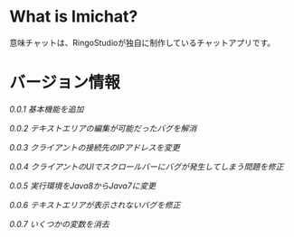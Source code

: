 # What is Imichat?
 意味チャットは、RingoStudioが独自に制作しているチャットアプリです。
# バージョン情報
 _0.0.1 基本機能を追加_
 
 _0.0.2 テキストエリアの編集が可能だったバグを解消_
 
 _0.0.3 クライアントの接続先のIPアドレスを変更_

 _0.0.4 クライアントのUIでスクロールバーにバグが発生してしまう問題を修正_
 
 _0.0.5 実行環境をJava8からJava7に変更_

 _0.0.6 テキストエリアが表示されないバグを修正_
 
 _0.0.7 いくつかの変数を消去_
